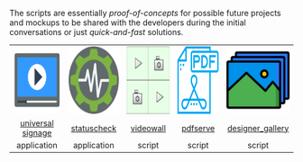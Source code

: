 The scripts are essentially *proof-of-concepts* for possible future projects and mockups to be shared with the developers during the initial conversations or just *quick-and-fast* solutions. 

<table style="width: 100%">
    <tr style="text-align: center; vertical-align: middle; margin: auto; width: 100%">
    <td><a href="https://github.com/divisionbyinfinity/universal_signage"><img src="universal-signage.svg" alt="usign" width="120" height="120"></a></td>
    <td><a href="https://github.com/divisionbyinfinity/statuscheck"><img src="statuschecker.svg" alt="statcheck" width="120" height="120"></a></td>
    <td><a href="https://github.com/divisionbyinfinity/videowall"><img src="videowall.svg" alt="vidwall" width="120" height="120"></a></td>
    <td><a href="https://github.com/divisionbyinfinity/pdfserve"><img src="pdfserve.svg" alt="pdfsrv" width="120" height="120"></a></td>
    <td><a href="https://github.com/divisionbyinfinity/gallery"><img src="gallery.svg" alt="gallery" width="120" height="120"></a></td>
  </tr>
    <tr style="text-align: center; margin: auto;width: 100%;">
    <td style="width: 250"><a href="https://github.com/divisionbyinfinity/universal_signage">universal signage</a></td>
    <td style="width: 250"><a href="https://github.com/divisionbyinfinity/statuscheck">statuscheck</a></td>
    <td style="width: 250"><a href="https://github.com/divisionbyinfinity/videowall">videowall</a></td>
    <td style="width: 250"><a href="https://github.com/divisionbyinfinity/pdfserve">pdfserve</a></td>
    <td style="width: 250"><a href="https://github.com/divisionbyinfinity/designer_gallery">designer_gallery</a></td>
  </tr>
    <tr style="text-align: center; margin: auto;width: 100%">
    <td>application</td>
    <td>application</td>
    <td>script</td>
    <td>script</td>
    <td>script</td>
  </tr>
</table>
